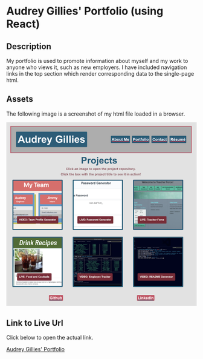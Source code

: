 # Audrey Gillies' Portfolio (using React)

## Description

My portfolio is used to promote information about myself and my work to anyone who views it, such as new employers. I have included navigation links in the top section which render corresponding data to the single-page html.

## Assets

The following image is a screenshot of my html file loaded in a browser.

![Screenshot of the Website](./src/images/screenshot-of-full-site.png)

## Link to Live Url

Click below to open the actual link.

[Audrey Gillies' Portfolio](https://audrey-g37.github.io/Audrey-Portfolio-React/)

